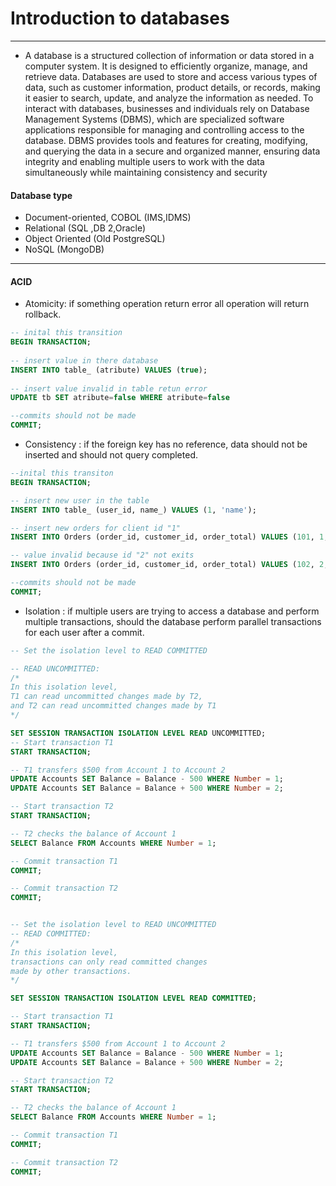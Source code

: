  
 # Introduction to databases
 ***
- A database is a structured collection of information or data stored in a computer system. It is designed to efficiently organize, manage, and retrieve data. Databases are used to store and access various types of data, such as customer information, product details, or records, making it easier to search, update, and analyze the information as needed. To interact with databases, businesses and individuals rely on Database Management Systems (DBMS), which are specialized software applications responsible for managing and controlling access to the database. DBMS provides tools and features for creating, modifying, and querying the data in a secure and organized manner, ensuring data integrity and enabling multiple users to work with the data simultaneously while maintaining consistency and security

 #### Database type

- Document-oriented, COBOL (IMS,IDMS)
- Relational (SQL ,DB 2,Oracle)
- Object Oriented (Old PostgreSQL)
- NoSQL (MongoDB)

***

 #### ACID
 
- Atomicity: if something operation return error all operation will return rollback.

```sql
-- inital this transition
BEGIN TRANSACTION;
 
-- insert value in there database
INSERT INTO table_ (atribute) VALUES (true);
  
-- insert value invalid in table retun error
UPDATE tb SET atribute=false WHERE atribute=false

--commits should not be made
COMMIT;
````

- Consistency : if the foreign key has no reference, data should not be inserted and should not query completed.

``` sql 
--inital this transiton
BEGIN TRANSACTION;

-- insert new user in the table
INSERT INTO table_ (user_id, name_) VALUES (1, 'name');

-- insert new orders for client id "1"
INSERT INTO Orders (order_id, customer_id, order_total) VALUES (101, 1, 500.00);

-- value invalid because id "2" not exits
INSERT INTO Orders (order_id, customer_id, order_total) VALUES (102, 2, 300.00);

--commits should not be made
COMMIT;
```
 
- Isolation : if multiple users are trying to access a database and perform multiple transactions, should the database perform parallel transactions for each user after a commit.

```sql
-- Set the isolation level to READ COMMITTED

-- READ UNCOMMITTED: 
/* 
In this isolation level, 
T1 can read uncommitted changes made by T2,
and T2 can read uncommitted changes made by T1
*/

SET SESSION TRANSACTION ISOLATION LEVEL READ UNCOMMITTED;
-- Start transaction T1
START TRANSACTION;

-- T1 transfers $500 from Account 1 to Account 2
UPDATE Accounts SET Balance = Balance - 500 WHERE Number = 1;
UPDATE Accounts SET Balance = Balance + 500 WHERE Number = 2;

-- Start transaction T2
START TRANSACTION;

-- T2 checks the balance of Account 1
SELECT Balance FROM Accounts WHERE Number = 1;

-- Commit transaction T1
COMMIT;

-- Commit transaction T2
COMMIT;
```

```sql

-- Set the isolation level to READ UNCOMMITTED
-- READ COMMITTED: 
/* 
In this isolation level,
transactions can only read committed changes 
made by other transactions. 
*/

SET SESSION TRANSACTION ISOLATION LEVEL READ COMMITTED;

-- Start transaction T1
START TRANSACTION;

-- T1 transfers $500 from Account 1 to Account 2
UPDATE Accounts SET Balance = Balance - 500 WHERE Number = 1;
UPDATE Accounts SET Balance = Balance + 500 WHERE Number = 2;

-- Start transaction T2
START TRANSACTION;

-- T2 checks the balance of Account 1
SELECT Balance FROM Accounts WHERE Number = 1;

-- Commit transaction T1
COMMIT;

-- Commit transaction T2
COMMIT;
```